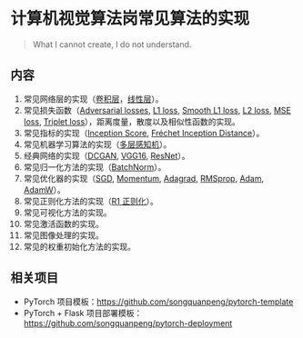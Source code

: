 # 计算机视觉算法岗常见算法的实现
> What I cannot create, I do not understand.

## 内容
1. 常见网络层的实现（[卷积层](./layers/Conv2d.py)，[线性层](./layers/Linear.py)）。
2. 常见损失函数（[Adversarial losses](./losses/adversarial_loss.py), [L1 loss](./losses/other_losses.py), [Smooth L1 loss](./losses/other_losses.py), [L2 loss](./losses/other_losses.py), [MSE loss](./losses/other_losses.py), 
[Triplet loss](./losses/other_losses.py)），距离度量，散度以及相似性函数的实现。
3. 常见指标的实现（[Inception Score](./metrics/IS.py), [Fréchet Inception Distance](./metrics/FID.py)）。
4. 常见机器学习算法的实现（[多层感知机](./ml_models/MLP.py)）。
5. 经典网络的实现（[DCGAN](./dl_models/DCGAN.py), [VGG16](./dl_models/VGG16.py), [ResNet](./dl_models/ResNet.py)）。
6. 常见归一化方法的实现（[BatchNorm](./normalizations/BatchNorm.py)）。
7. 常见优化器的实现（[SGD](./optimizers/SGD.py), [Momentum](./optimizers/Momentum.py), [Adagrad](./optimizers/Adagrad.py), [RMSprop](./optimizers/RMSprop.py), [Adam](./optimizers/Adam.py), [AdamW](./optimizers/AdamW.py)）。
8. 常见正则化方法的实现（[R1 正则化](./regularization/r1_regularization.py)）。
9. 常见可视化方法的实现。
10. 常见激活函数的实现。
11. 常见图像处理的实现。
12. 常见的权重初始化方法的实现。

## 相关项目
+ PyTorch 项目模板：https://github.com/songquanpeng/pytorch-template
+ PyTorch + Flask 项目部署模板：https://github.com/songquanpeng/pytorch-deployment